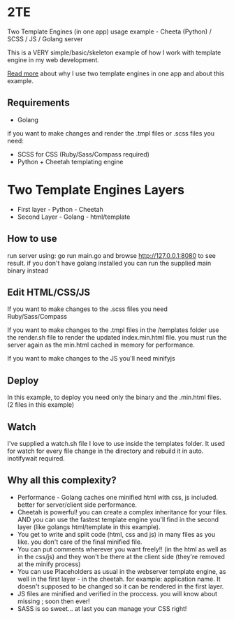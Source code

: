 2TE
===

Two Template Engines (in one app) usage example - Cheeta (Python) / SCSS / JS / Golang server

This is a VERY simple/basic/skeleton example of how I work with template
engine in my web development.

[Read more](http://itekblog.com/template-engine-why-using-two-of-them-at-once/) about why I use two template engines in one app and about this example.

## Requirements

* Golang

if you want to make changes and render the .tmpl files or .scss files you need:
* SCSS for CSS (Ruby/Sass/Compass required)
* Python + Cheetah templating engine

# Two Template Engines Layers

* First layer - Python - Cheetah
* Second Layer - Golang - html/template

## How to use

run server using: go run main.go and browse http://127.0.0.1:8080 to see result.
if you don't have golang installed you can run the supplied main binary instead

## Edit HTML/CSS/JS

If you want to make changes to the .scss files you need Ruby/Sass/Compass

If you want to make changes to the .tmpl files in the /templates folder 
use the render.sh file to render the updated index.min.html file.
you must run the server again as the min.html cached in memory for performance.

If you want to make changes to the JS you'll need minifyjs

## Deploy
In this example, to deploy you need only the binary and the .min.html files.
(2 files in this example)

## Watch
I've supplied a watch.sh file I love to use inside the templates folder. 
It used for watch for every file change in the directory and rebuild it in 
auto.
 inotifywait required.

## Why all this complexity?
* Performance - Golang caches one minified html with css, js included. better for server/client side performance.
* Cheetah is powerful! you can create a complex inheritance for your files. AND you can use the fastest template engine you'll find in the second layer (like golangs html/template in this example).
* You get to write and split code (html, css and js) in many files as you like. you don't care of the final minified file.
* You can put comments wherever you want freely!! (in the html as well as in the css/js) and they won't be there at the client side (they're removed at the minify process)
* You can use Placeholders as usual in the webserver template engine, as well in the first layer - in the cheetah. for example: application name. It doesn't supposed to be changed so it can be rendered in the first layer.
* JS files are minified and verified in the proccess. you will know about missing ; soon then ever!
* SASS is so sweet... at last you can manage your CSS right!